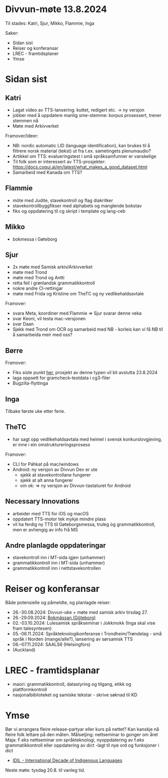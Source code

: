 # Divvun-møte 13.8.2024

Til stades: Katri, Sjur, Mikko, Flammie, Inga

Saker:

- Sidan sist
- Reiser og konferansar
- LREC - framtidsplaner
- Ymse

# Sidan sist

## Katri

- Lagat video av TTS-lansering: kuttet, redigert etc. -> ny versjon
- jobber med å uppdatere manlig sme-stemme: korpus prosessert, trener stemmen nå
- Møte med Arkivverket

Framover/Ideer:

- NB: nordic automatic LID (language
  identification), kan brukes til å filtrere norsk
  material (tekst) ut fra t.ex. sametingets
  plenumaudio?
- Artikkel om TTS: evalueringstest i små språksamfunner er vanskelige
- Til folk som er interessert av TTS-prosjekter: <https://docs.coqui.ai/en/latest/what_makes_a_good_dataset.html>
- Samarbeid med Kanada om TTS?

## Flammie

- möte med Judite, stavekontroll og flag diakritker
- stavekontrollbyggfikser med alphabets og manglende bokstav
- fiks og oppdatering til cg skript i template og lang-ceb

## Mikko

- bokmessa i Gøteborg

## Sjur

- 2x møte med Samisk arkiv/Arkivverket
- møte med Trond
- møte med Trond og Antti
- retta feil i grønlandsk grammatikkontroll
- nokre andre CI-rettingar
- møte med Frida og Kristine om TheTC og ny vedlikehaldsavtale

Framover:

- svara Meta, koordiner med Flammie => Sjur svarar denne veka
- svar Keoni, vil testa mac-versjonen
- svar Daan
- Sjekk med Trond om OCR og samarbeid med NB - korleis kan vi få NB til å samarbeida meir med oss?

## Børre

Framover:

- Fiks siste punkt [her](https://github.com/orgs/giellalt/projects/3), prosjekt av denne typen vil bli avslutta 23.8.2024
- laga oppsett for gramcheck-testdata i cg3-filer
- Bugzilla-flyttinga

## Inga

Tilbake første uke etter ferie.

## TheTC

- har sagt opp vedlikehaldsavtala med heimel i
  svensk konkurslovgjeving, er inne i ein
  omstruktureringsprosess

Framover:

- CLI for Páhkat på mac/windows
- Android: ny versjon av Divvun Dev er ute
    - sjekk at stavekontrollane fungerer
    - sjekk at alt anna fungerer
    - om ok: => ny versjon av Divvun-tastaturet for Android

## Necessary Innovations

- arbeider med TTS for iOS og macOS
- oppdatert TTS-motor tek mykje mindre plass
- vil ha ferdig ny TTS til Gøteborgsmessa, truleg
  òg grammatikkontroll, men er avhengig av info
  frå MS

## Andre planlagde oppdateringar

- stavekontroll inn i MT-sida igjen (unhammer)
- grammatikkontroll inn i MT-sida (unhammer)
- grammatikkontroll inn i nettstavekontrollen

# Reiser og konferansar

Både potensielle og påmeldte, og planlagde reiser:

- 26.-30.08.2024: Divvun-uke + møte med samisk arkiv tirsdag 27.
- 26.-29.09.2024: [Bokmässan (Göteborg)](https://bokmassan.se/)
- 02.-03.10.2024: Lulesamisk språkseminar i Jokkmokk (Inga skal vise fram talesyntesen)
- 05.-06.11.2024: Språkteknologikonferanse i Trondheim/Trøndelag - små språk i Norden (mange/alle?), lansering av sørsamisk TTS
- 06.–07.11.2024: SAALS6 (Helsingfors)
- (Auckland)

# LREC - framtidsplanar

- maori: grammatikkontroll, datastyring og tilgang, etikk og plattformkontroll
- nasjonalbiblioteket og samiske tekstar - skrive søknad til KD

# Ymse

Bør vi arrangera fleire release-partyar eller kurs på nettet? Kan kanskje nå fleire folk lettare på den måten. Målsetjing: nettseminar to gonger om året
Maja: F.eks nettseminar om språkteknologi, nyoppdatering av f.eks grammatikkontroll eller oppdatering av dict -lagt til nye ord og funksjoner i dict

- [IDIL - International Decade of Indigenous Languages](https://fpcc.ca/stories/the-decade-of-indigenous-languages/)

Neste møte: tysdag 20.8. til vanleg tid.
